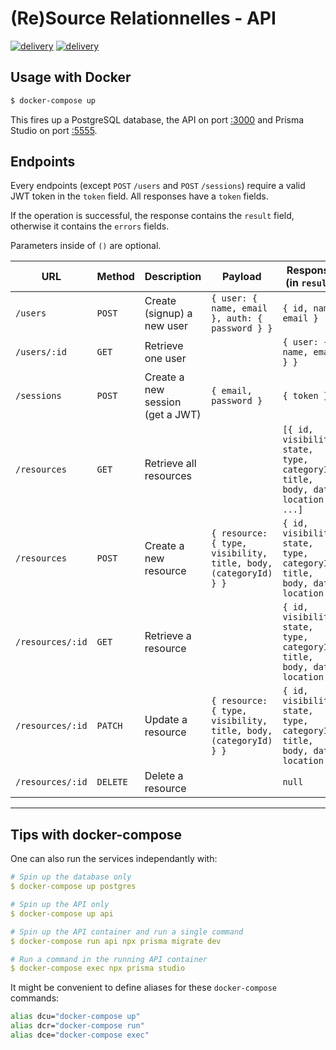 # (Re)Source Relationnelles - API

[![delivery](https://github.com/CUBE-TTRB/api/actions/workflows/deploy.yml/badge.svg)](https://github.com/CUBE-TTRB/api/actions/workflows/deploy.yml)
[![delivery](https://github.com/CUBE-TTRB/api/actions/workflows/deploy.yml/badge.svg)](https://github.com/CUBE-TTRB/api/actions/workflows/deploy.yml)

## Usage with Docker

```sh
$ docker-compose up
```

This fires up a PostgreSQL database, the API on port [:3000](http://localhost:3000)
and Prisma Studio on port [:5555](http://localhost:5555).

## Endpoints

Every endpoints (except `POST` `/users` and `POST` `/sessions`) require a valid
JWT token in the `token` field. All responses have a `token` fields.

If the operation is successful, the response contains the `result` field,
otherwise it contains the `errors` fields.

Parameters inside of `()` are optional.

URL       | Method    | Description     | Payload | Response (in `result`) |
----------|-----------|-----------------| ------- | -------- |
`/users`  | `POST`    | Create (signup) a new user | `{ user: { name, email }, auth: { password } }` | `{ id, name, email }`
`/users/:id`  | `GET` | Retrieve one user | | `{ user: { name, email } }`
`/sessions` | `POST` | Create a new session (get a JWT) | `{ email, password }` | `{ token }`
`/resources` | `GET` | Retrieve all resources | | `[{ id, visibility, state, type, categoryId, title, body, date, location }, ...]`
`/resources` | `POST` | Create a new resource | `{ resource: { type, visibility, title, body, (categoryId) } }` | `{ id, visibility, state, type, categoryId, title, body, date, location }`
`/resources/:id` | `GET` | Retrieve a resource | | `{ id, visibility, state, type, categoryId, title, body, date, location }`
`/resources/:id` | `PATCH` | Update a resource | `{ resource: { type, visibility, title, body, (categoryId) } }` | `{ id, visibility, state, type, categoryId, title, body, date, location }`
`/resources/:id` | `DELETE` | Delete a resource | | `null`

---

## Tips with docker-compose

One can also run the services independantly with:

```yml
# Spin up the database only
$ docker-compose up postgres

# Spin up the API only
$ docker-compose up api

# Spin up the API container and run a single command
$ docker-compose run api npx prisma migrate dev

# Run a command in the running API container
$ docker-compose exec npx prisma studio
```

It might be convenient to define aliases for these `docker-compose` commands:

```bash
alias dcu="docker-compose up"
alias dcr="docker-compose run"
alias dce="docker-compose exec"
```
